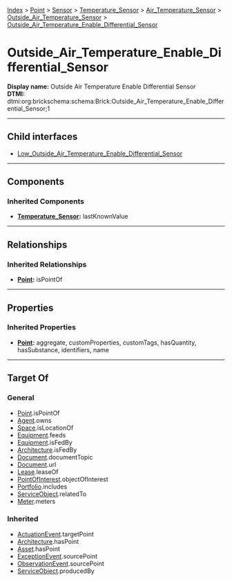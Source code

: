[Index](../../../../../../index.md) > [Point](../../../../../Point.md) > [Sensor](../../../../Sensor.md) > [Temperature_Sensor](../../../Temperature_Sensor.md) > [Air_Temperature_Sensor](../../Air_Temperature_Sensor.md) > [Outside_Air_Temperature_Sensor](../Outside_Air_Temperature_Sensor.md) > [Outside_Air_Temperature_Enable_Differential_Sensor](#)
# Outside_Air_Temperature_Enable_Differential_Sensor

**Display name:** Outside Air Temperature Enable Differential Sensor<br />
**DTMI:** dtmi:org:brickschema:schema:Brick:Outside_Air_Temperature_Enable_Differential_Sensor;1

---

## Child interfaces
* [Low_Outside_Air_Temperature_Enable_Differential_Sensor](Low-.md)

---

## Components

### Inherited Components
* **[Temperature_Sensor](../../../Temperature_Sensor.md):** lastKnownValue

---

## Relationships

### Inherited Relationships
* **[Point](../../../../../Point.md):** isPointOf

---

## Properties

### Inherited Properties
* **[Point](../../../../../Point.md):** aggregate, customProperties, customTags, hasQuantity, hasSubstance, identifiers, name

---

## Target Of
### General
* [Point](../../../../../Point.md).isPointOf
* [Agent](../../../../../../Agent/Agent.md).owns
* [Space](../../../../../../Space/Space.md).isLocationOf
* [Equipment](../../../../../../Asset/Equipment/Equipment.md).feeds
* [Equipment](../../../../../../Asset/Equipment/Equipment.md).isFedBy
* [Architecture](../../../../../../Space/Architecture/Architecture.md).isFedBy
* [Document](../../../../../../Information/Document/Document.md).documentTopic
* [Document](../../../../../../Information/Document/Document.md).url
* [Lease](../../../../../../Event/Lease.md).leaseOf
* [PointOfInterest](../../../../../../Information/PointOfInterest.md).objectOfInterest
* [Portfolio](../../../../../../Collection/Portfolio.md).includes
* [ServiceObject](../../../../../../Information/ServiceObject/ServiceObject.md).relatedTo
* [Meter](../../../../../../Asset/Equipment/Meter/Meter.md).meters
### Inherited
* [ActuationEvent](../../../../../../Event/Point-/ActuationEvent.md).targetPoint
* [Architecture](../../../../../../Space/Architecture/Architecture.md).hasPoint
* [Asset](../../../../../../Asset/Asset.md).hasPoint
* [ExceptionEvent](../../../../../../Event/Point-/ExceptionEvent.md).sourcePoint
* [ObservationEvent](../../../../../../Event/Point-/ObservationEvent/ObservationEvent.md).sourcePoint
* [ServiceObject](../../../../../../Information/ServiceObject/ServiceObject.md).producedBy
